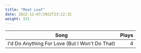 ```yaml
---
title: "Meat Loaf"
date: 2022-12-07/2022T23:22:32
weight: 321
---
```




 Song | Plays 
----- | -----:
I'd Do Anything For Love (But I Won't Do That) | 4

